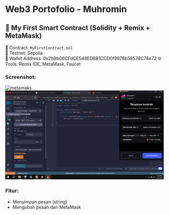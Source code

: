# Web3 Portofolio - Muhromin

## 🔹 My First Smart Contract (Solidity + Remix + MetaMask)

📄 Contract: `MyFirstContract.sol`  
🧪 Testnet: Sepolia  
🔗 Wallet Address: 0x2b9b06CFdCE548ED6B1CCD0f9978b58578C78e72
🌐 Tools: Remix IDE, MetaMask, Faucet

### Screenshot:
![metamaks](./metamaks.png)
![deploy](./deploy.png)

### Fitur:
- Menyimpan pesan (string)
- Mengubah pesan dari MetaMask
